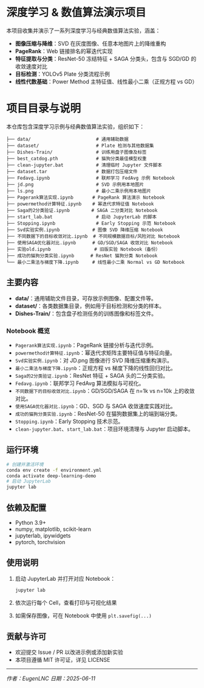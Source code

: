 # 深度学习 & 数值算法演示项目

本项目收集并演示了一系列深度学习与经典数值算法实验，涵盖：

* **图像压缩与降维**：SVD 在灰度图像、任意本地图片上的降维重构
* **PageRank**：Web 链接排名的幂迭代实现
* **特征提取与分类**：ResNet-50 冻结特征 + SAGA 分类头，包含与 SGD/GD 的收敛速度对比
* **目标检测**：YOLOv5 Plate 分类流程示例
* **线性代数基础**：Power Method 主特征值、线性最小二乘（正规方程 vs GD）

# 项目目录与说明

本仓库包含深度学习示例与经典数值算法实验，组织如下：

```
├── data/                        # 通用辅助数据
├── dataset/                     # Plate 检测与其他数据集
├── Dishes-Train/                # 训练用盘子图像及标签
├── best_catdog.pth              # 猫狗分类最佳模型权重
├── clean-jupyter.bat            # 清理临时 Jupyter 文件脚本
├── dataset.tar                  # 数据打包压缩文件
├── Fedavg.ipynb                 # 联邦学习 FedAvg 示例 Notebook
├── jd.png                       # SVD 示例用本地图片
├── ls.png                       # 最小二乘示例用本地图片
├── Pagerank算法实现.ipynb       # PageRank 算法演示 Notebook
├── powermethod计算特征.ipynb    # 幂迭代求特征值 Notebook
├── Saga的2分类验证.ipynb        # SAGA 二分类对比 Notebook
├── start_lab.bat                # 启动 JupyterLab 的脚本
├── Stopping.ipynb               # Early Stopping 示范 Notebook
├── Svd实验实例.ipynb            # 图像 SVD 降维压缩 Notebook
├── 不同数据下的目标收敛对比.ipynb  # 不同规模数据目标/风险对比 Notebook
├── 使用SAGA优化器对比.ipynb      # GD/SGD/SAGA 收敛对比 Notebook
├── 实验old.ipynb                # 旧版实验 Notebook（备份）
├── 成功的猫狗分类实验.ipynb      # ResNet 猫狗分类 Notebook
└── 最小二乘法与梯度下降.ipynb     # 线性最小二乘 Normal vs GD Notebook
```

## 主要内容

* **data/**：通用辅助文件目录，可存放示例图像、配置文件等。
* **dataset/**：各类数据集目录，例如用于目标检测和分类的样本。
* **Dishes-Train/**：包含盘子检测任务的训练图像和标签文件。

### Notebook 概览

* `Pagerank算法实现.ipynb`：PageRank 链接分析与迭代示例。
* `powermethod计算特征.ipynb`：幂迭代求矩阵主要特征值与特征向量。
* `Svd实验实例.ipynb`：对 JD.png 图像进行 SVD 降维压缩重构演示。
* `最小二乘法与梯度下降.ipynb`：正规方程 vs 梯度下降的线性回归对比。
* `Saga的2分类验证.ipynb`：ResNet 特征 + SAGA 头的二分类实验。
* `Fedavg.ipynb`：联邦学习 FedAvg 算法模拟与可视化。
* `不同数据下的目标收敛对比.ipynb`：GD/SGD/SAGA 在 n=1k vs n=10k 上的收敛对比。
* `使用SAGA优化器对比.ipynb`：GD、SGD 与 SAGA 收敛速度实践对比。
* `成功的猫狗分类实验.ipynb`：ResNet-50 在猫狗数据集上的端到端分类。
* `Stopping.ipynb`：Early Stopping 技术示范。
* `clean-jupyter.bat`、`start_lab.bat`：项目环境清理与 Jupyter 启动脚本。

## 运行环境

```bash
# 创建并激活环境
conda env create -f environment.yml
conda activate deep-learning-demo
# 启动 JupyterLab
jupyter lab
```

## 依赖及配置

* Python 3.9+
* numpy, matplotlib, scikit-learn
* jupyterlab, ipywidgets
* pytorch, torchvision



## 使用说明

1. 启动 JupyterLab 并打开对应 Notebook：

   ```bash
   jupyter lab
   ```
2. 依次运行每个 Cell，查看打印与可视化结果
3. 如需保存图像，可在 Notebook 中使用 `plt.savefig(...)`

## 贡献与许可

* 欢迎提交 Issue / PR 以改进示例或添加新实验
* 本项目遵循 MIT 许可证，详见 LICENSE

---

*作者：EugenLNC*
*日期：2025-06-11*
